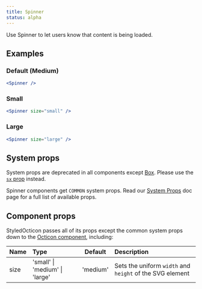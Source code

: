 ```yaml
---
title: Spinner
status: alpha
---
```


Use Spinner to let users know that content is being loaded.

## Examples

### Default (Medium)

```jsx live
<Spinner />
```

### Small

```jsx live
<Spinner size="small" />
```

### Large

```jsx live
<Spinner size="large" />
```

## System props

<Note variant="warning">

System props are deprecated in all components except [Box](/Box). Please use the [`sx` prop](/overriding-styles) instead.

</Note>

Spinner components get `COMMON` system props. Read our [System Props](/system-props) doc page for a full list of available props.

## Component props

StyledOcticon passes all of its props except the common system props down to the [Octicon component](https://github.com/primer/octicons/tree/master/lib/octicons_react#usage), including:

| Name | Type                                   | Default  | Description                                              |
| :--- | :------------------------------------- | :------: | :------------------------------------------------------- |
| size | 'small' &#124; 'medium' &#124; 'large' | 'medium' | Sets the uniform `width` and `height` of the SVG element |

